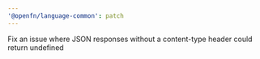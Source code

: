 ```yaml
---
'@openfn/language-common': patch
---
```


Fix an issue where JSON responses without a content-type header could return
undefined
